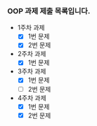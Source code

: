### OOP 과제 제출 목록입니다.

- 1주차 과제
    - [x] 1번 문제
    - [x] 2번 문제

- 2주차 과제
    - [x] 1번 문제

- 3주차 과제
    - [x] 1번 문제
    - [ ] 2번 문제

- 4주차 과제
    - [x] 1번 문제
    - [x] 2번 문제